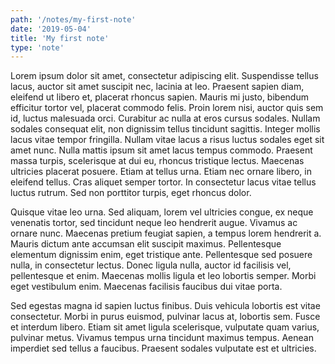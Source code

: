 ```yaml
---
path: '/notes/my-first-note'
date: '2019-05-04'
title: 'My first note'
type: 'note'
---
```


Lorem ipsum dolor sit amet, consectetur adipiscing elit. Suspendisse tellus lacus, auctor sit amet suscipit nec, lacinia at leo. Praesent sapien diam, eleifend ut libero et, placerat rhoncus sapien. Mauris mi justo, bibendum efficitur tortor vel, placerat commodo felis. Proin lorem nisi, auctor quis sem id, luctus malesuada orci. Curabitur ac nulla at eros cursus sodales. Nullam sodales consequat elit, non dignissim tellus tincidunt sagittis. Integer mollis lacus vitae tempor fringilla. Nullam vitae lacus a risus luctus sodales eget sit amet nunc. Nulla mattis ipsum sit amet lacus tempus commodo. Praesent massa turpis, scelerisque at dui eu, rhoncus tristique lectus. Maecenas ultricies placerat posuere. Etiam at tellus urna. Etiam nec ornare libero, in eleifend tellus. Cras aliquet semper tortor. In consectetur lacus vitae tellus luctus rutrum. Sed non porttitor turpis, eget rhoncus dolor.

Quisque vitae leo urna. Sed aliquam, lorem vel ultricies congue, ex neque venenatis tortor, sed tincidunt neque leo hendrerit augue. Vivamus ac ornare nunc. Maecenas pretium feugiat sapien, a tempus lorem hendrerit a. Mauris dictum ante accumsan elit suscipit maximus. Pellentesque elementum dignissim enim, eget tristique ante. Pellentesque sed posuere nulla, in consectetur lectus. Donec ligula nulla, auctor id facilisis vel, pellentesque et enim. Maecenas mollis ligula et leo lobortis semper. Morbi eget vestibulum enim. Maecenas facilisis faucibus dui vitae porta.

Sed egestas magna id sapien luctus finibus. Duis vehicula lobortis est vitae consectetur. Morbi in purus euismod, pulvinar lacus at, lobortis sem. Fusce et interdum libero. Etiam sit amet ligula scelerisque, vulputate quam varius, pulvinar metus. Vivamus tempus urna tincidunt maximus tempus. Aenean imperdiet sed tellus a faucibus. Praesent sodales vulputate est et ultricies.
